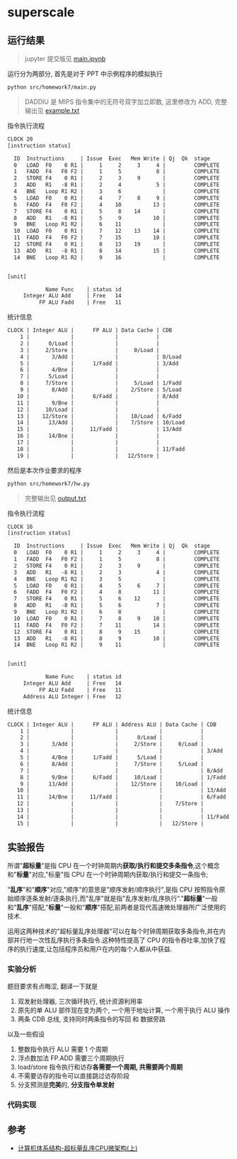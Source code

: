 
# superscale


## 运行结果

> jupyter 提交版见 [main.ipynb](https://github.com/luzhixing12345/archlab/blob/main/src/homework7/main.ipynb)

运行分为两部分, 首先是对于 PPT 中示例程序的模拟执行

```bash
python src/homework7/main.py
```

> DADDIU 是 MIPS 指令集中的无符号双字加立即数, 这里修改为 ADD, 完整输出见 [example.txt](https://raw.githubusercontent.com/luzhixing12345/archlab/main/src/homework7/example.txt)

指令执行流程

```txt
CLOCK 20
[instruction status]

  ID  Instructions     | Issue  Exec   Mem Write | Qj  Qk  stage
  0   LOAD  F0    0 R1 |     1     2     3     4 |         COMPLETE 
  1   FADD  F4   F0 F2 |     1     5           8 |         COMPLETE 
  2   STORE F4    0 R1 |     2     3     9       |         COMPLETE 
  3   ADD   R1   -8 R1 |     2     4           5 |         COMPLETE 
  4   BNE   Loop R1 R2 |     3     6             |         COMPLETE 
  5   LOAD  F0    0 R1 |     4     7     8     9 |         COMPLETE 
  6   FADD  F4   F0 F2 |     4    10          13 |         COMPLETE 
  7   STORE F4    0 R1 |     5     8    14       |         COMPLETE 
  8   ADD   R1   -8 R1 |     5     9          10 |         COMPLETE 
  9   BNE   Loop R1 R2 |     6    11             |         COMPLETE 
  10  LOAD  F0    0 R1 |     7    12    13    14 |         COMPLETE 
  11  FADD  F4   F0 F2 |     7    15          18 |         COMPLETE 
  12  STORE F4    0 R1 |     8    13    19       |         COMPLETE 
  13  ADD   R1   -8 R1 |     8    14          15 |         COMPLETE 
  14  BNE   Loop R1 R2 |     9    16             |         COMPLETE 


[unit]

            Name Func    | status id
     Integer ALU Add     | Free   14
          FP ALU Fadd    | Free   11
```

统计信息

```txt
CLOCK | Integer ALU |      FP ALU | Data Cache | CDB
    1 |             |             |            |
    2 |      0/Load |             |            |
    3 |     2/Store |             |     0/Load |
    4 |       3/Add |             |            | 0/Load
    5 |             |      1/Fadd |            | 3/Add
    6 |       4/Bne |             |            |
    7 |      5/Load |             |            |
    8 |     7/Store |             |     5/Load | 1/Fadd
    9 |       8/Add |             |    2/Store | 5/Load
   10 |             |      6/Fadd |            | 8/Add
   11 |       9/Bne |             |            |
   12 |     10/Load |             |            |
   13 |    12/Store |             |    10/Load | 6/Fadd
   14 |      13/Add |             |    7/Store | 10/Load
   15 |             |     11/Fadd |            | 13/Add
   16 |      14/Bne |             |            |
   17 |             |             |            |
   18 |             |             |            | 11/Fadd
   19 |             |             |   12/Store |
```

然后是本次作业要求的程序

```bash
python src/homework7/hw.py
```

> 完整输出见 [output.txt](https://raw.githubusercontent.com/luzhixing12345/archlab/main/src/homework7/output.txt)

指令执行流程

```txt
CLOCK 16
[instruction status]

  ID  Instructions     | Issue  Exec   Mem Write | Qj  Qk  stage
  0   LOAD  F0    0 R1 |     1     2     3     4 |         COMPLETE 
  1   FADD  F4   F0 F2 |     1     5           8 |         COMPLETE 
  2   STORE F4    0 R1 |     2     3     9       |         COMPLETE 
  3   ADD   R1   -8 R1 |     2     3           4 |         COMPLETE 
  4   BNE   Loop R1 R2 |     3     5             |         COMPLETE 
  5   LOAD  F0    0 R1 |     4     5     6     7 |         COMPLETE 
  6   FADD  F4   F0 F2 |     4     8          11 |         COMPLETE 
  7   STORE F4    0 R1 |     5     6    12       |         COMPLETE 
  8   ADD   R1   -8 R1 |     5     6           7 |         COMPLETE 
  9   BNE   Loop R1 R2 |     6     8             |         COMPLETE 
  10  LOAD  F0    0 R1 |     7     8     9    10 |         COMPLETE 
  11  FADD  F4   F0 F2 |     7    11          14 |         COMPLETE 
  12  STORE F4    0 R1 |     8     9    15       |         COMPLETE 
  13  ADD   R1   -8 R1 |     8     9          10 |         COMPLETE 
  14  BNE   Loop R1 R2 |     9    11             |         COMPLETE 


[unit]

            Name Func    | status id
     Integer ALU Add     | Free   14
          FP ALU Fadd    | Free   11
     Address ALU Integer | Free   12
```

统计信息

```txt
CLOCK | Integer ALU |      FP ALU | Address ALU | Data Cache | CDB
    1 |             |             |             |            |
    2 |             |             |      0/Load |            |
    3 |       3/Add |             |     2/Store |     0/Load |
    4 |             |             |             |            | 3/Add
    5 |       4/Bne |      1/Fadd |      5/Load |            |
    6 |       8/Add |             |     7/Store |     5/Load |
    7 |             |             |             |            | 8/Add
    8 |       9/Bne |      6/Fadd |     10/Load |            | 1/Fadd
    9 |      13/Add |             |    12/Store |    10/Load |
   10 |             |             |             |            | 13/Add
   11 |      14/Bne |     11/Fadd |             |            | 6/Fadd
   12 |             |             |             |    7/Store |
   13 |             |             |             |            |
   14 |             |             |             |            | 11/Fadd
   15 |             |             |             |   12/Store |
```

## 实验报告

所谓"**超标量**"是指 CPU 在一个时钟周期内**获取/执行和提交多条指令**,这个概念和"**标量**"对应,"标量"指 CPU 在一个时钟周期内获取/执行和提交一条指令;

"**乱序**"和"**顺序**"对应,"顺序"的意思是"顺序发射/顺序执行",是指 CPU 按照指令原始顺序逐条发射/逐条执行,而"乱序"就是指"乱序发射/乱序执行"."**超标量**"一般和"**乱序**"搭配,"**标量**"一般和"**顺序**"搭配,前两者是现代高速微处理器所广泛使用的技术.

运用这两种技术的"超标量乱序处理器"可以在每个时钟周期获取多条指令,并在内部并行地一次性乱序执行多条指令.这种特性提高了 CPU 的指令吞吐率,加快了程序的执行速度,让包括程序员和用户在内的每个人都从中获益.

### 实验分析

题目要求有点晦涩, 翻译一下就是

1. 双发射处理器, 三次循环执行, 统计资源利用率
2. 原先的单 ALU 部件现在变为两个, 一个用于地址计算, 一个用于执行 ALU 操作
3. 两条 CDB 总线, 支持同时两条指令的写回 和 数据旁路

以及一些假设

1. 整数指令执行 ALU 需要 1 个周期
2. 浮点数加法 FP.ADD 需要三个周期执行
3. load/store 指令执行和访存**各需要一个周期, 共需要两个周期**
4. 不需要访存的指令可以直接跳过访存阶段
5. 分支预测是**完美**的, **分支指令单发射**

### 代码实现

## 参考

- [计算机体系结构-超标量乱序CPU微架构(上)](https://zhuanlan.zhihu.com/p/601688983)